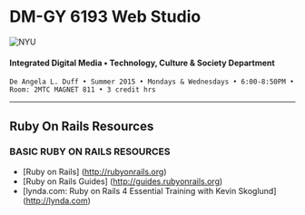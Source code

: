 # DM-GY 6193 Web Studio

![NYU](http://ws2.polishedsolid.com/de/nyu_soe_logo.png)
#### Integrated Digital Media • Technology, Culture & Society Department

    De Angela L. Duff • Summer 2015 • Mondays & Wednesdays • 6:00-8:50PM • Room: 2MTC MAGNET 811 • 3 credit hrs

---

## Ruby On Rails Resources

### BASIC RUBY ON RAILS RESOURCES
* [Ruby on Rails] (http://rubyonrails.org)
* [Ruby on Rails Guides] (http://guides.rubyonrails.org)
* [lynda.com: Ruby on Rails 4 Essential Training with Kevin Skoglund] (http://lynda.com)


